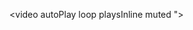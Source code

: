 <video autoPlay loop playsInline muted ">
                <source src="https://github.com/gnikxela0328/gnikxela0328/blob/main/purplestack0001-0134.mp4" type='video/mp4'/>
                </video>
